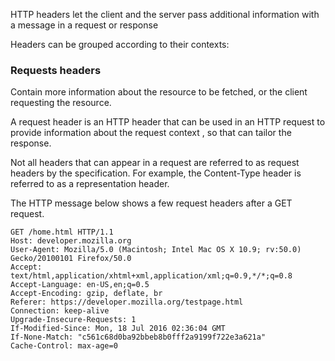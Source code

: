 HTTP headers let the client and the server pass additional information with a message in a request or response 

Headers can be grouped according to their contexts:

### Requests headers

Contain more information about the resource to be fetched, or the client requesting the resource.

A request header is an HTTP header that can be used in an HTTP request to provide information about the request context , so that can tailor the response. 

Not all headers that can appear in a request are referred to as request headers by the specification. For example, the Content-Type header is referred to as a representation header.

The HTTP message below shows a few request headers after a GET request.

```HTTP
GET /home.html HTTP/1.1
Host: developer.mozilla.org
User-Agent: Mozilla/5.0 (Macintosh; Intel Mac OS X 10.9; rv:50.0) Gecko/20100101 Firefox/50.0
Accept: text/html,application/xhtml+xml,application/xml;q=0.9,*/*;q=0.8
Accept-Language: en-US,en;q=0.5
Accept-Encoding: gzip, deflate, br
Referer: https://developer.mozilla.org/testpage.html
Connection: keep-alive
Upgrade-Insecure-Requests: 1
If-Modified-Since: Mon, 18 Jul 2016 02:36:04 GMT
If-None-Match: "c561c68d0ba92bbeb8b0fff2a9199f722e3a621a"
Cache-Control: max-age=0

```

